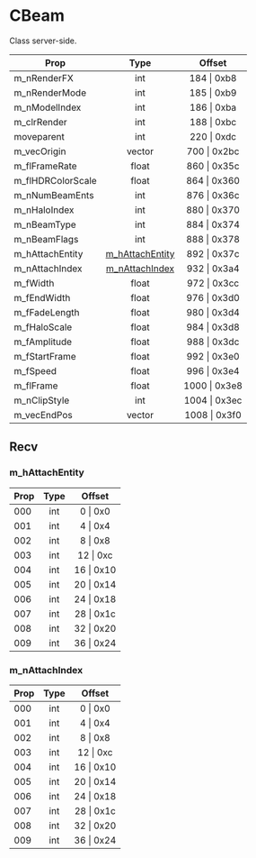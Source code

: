 # CBeam
Class server-side.

|Prop|Type|Offset|
|---|:-:|:-:|
|m_nRenderFX|int|184 \| 0xb8|
|m_nRenderMode|int|185 \| 0xb9|
|m_nModelIndex|int|186 \| 0xba|
|m_clrRender|int|188 \| 0xbc|
|moveparent|int|220 \| 0xdc|
|m_vecOrigin|vector|700 \| 0x2bc|
|m_flFrameRate|float|860 \| 0x35c|
|m_flHDRColorScale|float|864 \| 0x360|
|m_nNumBeamEnts|int|876 \| 0x36c|
|m_nHaloIndex|int|880 \| 0x370|
|m_nBeamType|int|884 \| 0x374|
|m_nBeamFlags|int|888 \| 0x378|
|m_hAttachEntity|[m_hAttachEntity](#m_hAttachEntity)|892 \| 0x37c|
|m_nAttachIndex|[m_nAttachIndex](#m_nAttachIndex)|932 \| 0x3a4|
|m_fWidth|float|972 \| 0x3cc|
|m_fEndWidth|float|976 \| 0x3d0|
|m_fFadeLength|float|980 \| 0x3d4|
|m_fHaloScale|float|984 \| 0x3d8|
|m_fAmplitude|float|988 \| 0x3dc|
|m_fStartFrame|float|992 \| 0x3e0|
|m_fSpeed|float|996 \| 0x3e4|
|m_flFrame|float|1000 \| 0x3e8|
|m_nClipStyle|int|1004 \| 0x3ec|
|m_vecEndPos|vector|1008 \| 0x3f0|

## Recv

### m_hAttachEntity

|Prop|Type|Offset|
|---|:-:|:-:|
|000|int|0 \| 0x0|
|001|int|4 \| 0x4|
|002|int|8 \| 0x8|
|003|int|12 \| 0xc|
|004|int|16 \| 0x10|
|005|int|20 \| 0x14|
|006|int|24 \| 0x18|
|007|int|28 \| 0x1c|
|008|int|32 \| 0x20|
|009|int|36 \| 0x24|

### m_nAttachIndex

|Prop|Type|Offset|
|---|:-:|:-:|
|000|int|0 \| 0x0|
|001|int|4 \| 0x4|
|002|int|8 \| 0x8|
|003|int|12 \| 0xc|
|004|int|16 \| 0x10|
|005|int|20 \| 0x14|
|006|int|24 \| 0x18|
|007|int|28 \| 0x1c|
|008|int|32 \| 0x20|
|009|int|36 \| 0x24|
